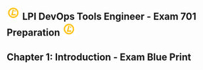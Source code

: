 ## <img src="images/lpi.png" width="30px"> LPI DevOps Tools Engineer - Exam 701 Preparation <img src="images/lpi.png" width="30px">

## Chapter 1: Introduction - Exam Blue Print
